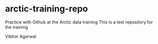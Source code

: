 # arctic-training-repo
Practice with Github at the Arctic data training
This is a test repository for the training

Vibhor Agarwal